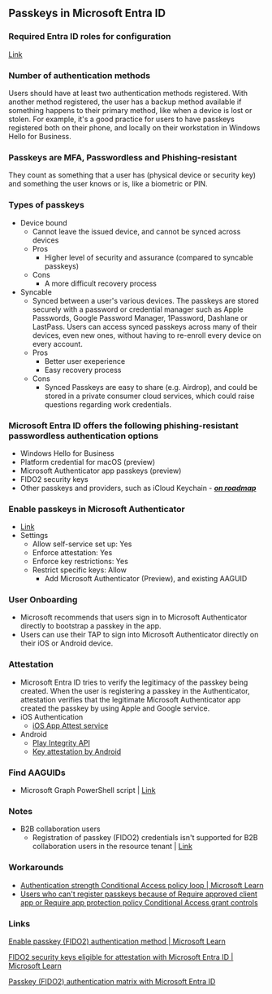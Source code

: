 ## Passkeys in Microsoft Entra ID

### Required Entra ID roles for configuration

[Link](https://learn.microsoft.com/en-us/entra/identity/authentication/how-to-plan-prerequisites-phishing-resistant-passwordless-authentication#required-roles)

### Number of authentication methods

Users should have at least two authentication methods registered. With another method registered, the user has a backup method available if something happens to their primary method, like when a device is lost or stolen. For example, it's a good practice for users to have passkeys registered both on their phone, and locally on their workstation in Windows Hello for Business.

### Passkeys are MFA, Passwordless and Phishing-resistant

They count as something that a user has (physical device or security key) and something the user knows or is, like a biometric or PIN.

### Types of passkeys

- Device bound
    - Cannot leave the issued device, and cannot be synced across devices
    - Pros
        - Higher level of security and assurance (compared to syncable passkeys)
    - Cons
        - A more difficult recovery process
- Syncable
    - Synced between a user's various devices. The passkeys are stored securely with a password or credential manager such as Apple Passwords, Google Password Manager, 1Password, Dashlane or LastPass. Users can access synced passkeys across many of their devices, even new ones, without having to re-enroll every device on every account.
    - Pros
        - Better user exeperience
        - Easy recovery process
    - Cons
        - Synced Passkeys are easy to share (e.g. Airdrop), and could be stored in a private consumer cloud services, which could raise questions regarding work credentials.

### Microsoft Entra ID offers the following phishing-resistant passwordless authentication options

- Windows Hello for Business
- Platform credential for macOS (preview)
- Microsoft Authenticator app passkeys (preview)
- FIDO2 security keys
- Other passkeys and providers, such as iCloud Keychain - [***on roadmap***](https://techcommunity.microsoft.com/t5/microsoft-entra-blog/public-preview-expanding-passkey-support-in-microsoft-entra-id/ba-p/4062702)

### Enable passkeys in Microsoft Authenticator

- [Link](https://learn.microsoft.com/en-us/entra/identity/authentication/how-to-enable-authenticator-passkey)
- Settings
    - Allow self-service set up: Yes
    - Enforce attestation: Yes
    - Enforce key restrictions: Yes
    - Restrict specific keys: Allow
        - Add Microsoft Authenticator (Preview), and existing AAGUID

### User Onboarding

- Microsoft recommends that users sign in to Microsoft Authenticator directly to bootstrap a passkey in the app.
- Users can use their TAP to sign into Microsoft Authenticator directly on their iOS or Android device.

### Attestation

- Microsoft Entra ID tries to verify the legitimacy of the passkey being created. When the user is registering a passkey in the Authenticator, attestation verifies that the legitimate Microsoft Authenticator app created the passkey by using Apple and Google service.
- iOS Authentication
    - [iOS App Attest service](https://developer.apple.com/documentation/devicecheck/preparing-to-use-the-app-attest-service)
- Android
    - [Play Integrity API](https://developer.android.com/google/play/integrity/overview)
    - [Key attestation by Android](https://developer.android.com/privacy-and-security/security-key-attestation)

### Find AAGUIDs

- Microsoft Graph PowerShell script | [Link](https://learn.microsoft.com/en-us/entra/identity/authentication/how-to-enable-authenticator-passkey#find-aaguids)

### Notes

- B2B collaboration users
    - Registration of passkey (FIDO2) credentials isn't supported for B2B collaboration users in the resource tenant | [Link](https://learn.microsoft.com/en-us/entra/identity/authentication/how-to-enable-passkey-fido2#b2b-collaboration-users)

### Workarounds

- [Authentication strength Conditional Access policy loop | Microsoft Learn](https://learn.microsoft.com/en-us/entra/identity/authentication/how-to-support-authenticator-passkey#workarounds-for-an-authentication-strength-conditional-access-policy-loop)
- [Users who can't register passkeys because of Require approved client app or Require app protection policy Conditional Access grant controls](https://learn.microsoft.com/en-us/entra/identity/authentication/how-to-support-authenticator-passkey#workarounds-for-users-who-cant-register-passkeys-because-of-require-approved-client-app-or-require-app-protection-policy-conditional-access-grant-controls)

### Links

[Enable passkey (FIDO2) authentication method | Microsoft Learn](https://learn.microsoft.com/en-us/entra/identity/authentication/how-to-enable-passkey-fido2#enable-passkey-fido2-authentication-method)

[FIDO2 security keys eligible for attestation with Microsoft Entra ID | Microsoft Learn](https://learn.microsoft.com/en-us/entra/identity/authentication/how-to-enable-passkey-fido2)

[Passkey (FIDO2) authentication matrix with Microsoft Entra ID](https://learn.microsoft.com/en-us/entra/identity/authentication/concept-fido2-compatibility)
